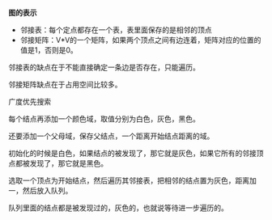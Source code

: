 **图的表示**

* 邻接表：每个定点都存在一个表，表里面保存的是相邻的顶点
* 邻接矩阵：V\*V的一个矩阵，如果两个顶点之间有边连着，矩阵对应的位置的值是1，否则是0。

邻接表的缺点在于不能直接确定一条边是否存在，只能遍历。

邻接矩阵缺点在于占用空间比较多。

广度优先搜索

每个结点再添加一个颜色域，取值分别为白色，灰色，黑色。

还要添加一个父母域，保存父结点，一个距离开始结点距离的域。

初始化的时候是白色，如果结点的被发现了，那它就是灰色，如果它所有的邻接顶点都被发现了，那它就是黑色。

选取一个顶点为开始结点，然后遍历其邻接表，把相邻的结点置为灰色，距离加一，然后放入队列。

队列里面的结点都是被发现过的，灰色的，也就说等待进一步遍历的。